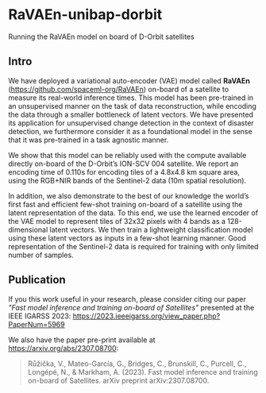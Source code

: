# RaVAEn-unibap-dorbit
Running the RaVAEn model on board of D-Orbit satellites

## Intro

We have deployed a variational auto-encoder (VAE) model called **RaVAEn** (https://github.com/spaceml-org/RaVAEn) on-board of a satellite to measure its real-world inference times. This model has been pre-trained in an unsupervised manner on the task of data reconstruction, while encoding the data through a smaller bottleneck of latent vectors. We have presented its application for unsupervised change detection in the context of disaster detection, we furthermore consider it as a foundational model in the sense that it was pre-trained in a task agnostic manner. 

We show that this model can be reliably used with the compute available directly on-board of the D-Orbit’s ION-SCV 004 satellite. We report an encoding time of 0.110s for encoding tiles of a 4.8x4.8 km square area, using the RGB+NIR bands of the Sentinel-2 data (10m spatial resolution).

In addition, we also demonstrate to the best of our knowledge the world’s first fast and efficient few-shot training on-board of a satellite using the latent representation of the data. To this end, we use the learned encoder of the VAE model to represent tiles of 32x32 pixels with 4 bands as a 128-dimensional latent vectors. We then train a lightweight classification model using these latent vectors as inputs in a few-shot learning manner. Good representation of the Sentinel-2 data is required for training with only limited number of samples.

## Publication

If you this work useful in your research, please consider citing our paper _"Fast model inference and training on-board of Satellites"_ presented at the IEEE IGARSS 2023: https://2023.ieeeigarss.org/view_paper.php?PaperNum=5969

We also have the paper pre-print available at https://arxiv.org/abs/2307.08700:

> Růžička, V., Mateo-García, G., Bridges, C., Brunskill, C., Purcell, C., Longépé, N., & Markham, A. (2023). Fast model inference and training on-board of Satellites. arXiv preprint arXiv:2307.08700.

